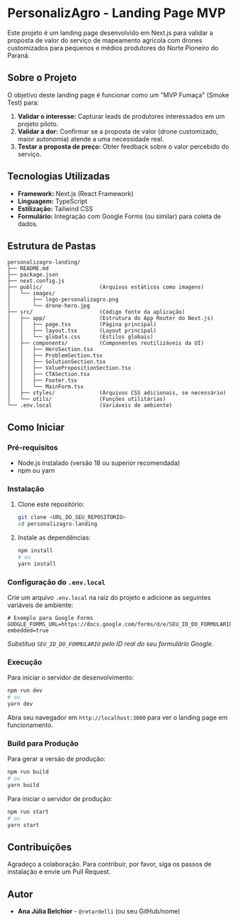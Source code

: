 # PersonalizAgro - Landing Page MVP

Este projeto é um landing page desenvolvido em Next.js para validar a proposta de valor do serviço de mapeamento agrícola com drones customizados para pequenos e médios produtores do Norte Pioneiro do Paraná.

## Sobre o Projeto

O objetivo deste landing page é funcionar como um "MVP Fumaça" (Smoke Test) para:

1.  **Validar o interesse:** Capturar leads de produtores interessados em um projeto piloto.
2.  **Validar a dor:** Confirmar se a proposta de valor (drone customizado, maior autonomia) atende a uma necessidade real.
3.  **Testar a proposta de preço:** Obter feedback sobre o valor percebido do serviço.

## Tecnologias Utilizadas

- **Framework:** Next.js (React Framework)
- **Linguagem:** TypeScript
- **Estilização:** Tailwind CSS
- **Formulário:** Integração com Google Forms (ou similar) para coleta de dados.

## Estrutura de Pastas

```
personalizagro-landing/
├── README.md
├── package.json
├── next.config.js
├── public/                  (Arquivos estáticos como imagens)
│   └── images/
│       ├── logo-personalizagro.png
│       └── drone-hero.jpg
├── src/                     (Código fonte da aplicação)
│   ├── app/                 (Estrutura do App Router do Next.js)
│   │   ├── page.tsx         (Página principal)
│   │   ├── layout.tsx       (Layout principal)
│   │   └── globals.css      (Estilos globais)
│   ├── components/          (Componentes reutilizáveis da UI)
│   │   ├── HeroSection.tsx
│   │   ├── ProblemSection.tsx
│   │   ├── SolutionSection.tsx
│   │   ├── ValuePropositionSection.tsx
│   │   ├── CTASection.tsx
│   │   ├── Footer.tsx
│   │   └── MainForm.tsx
│   ├── styles/              (Arquivos CSS adicionais, se necessário)
│   └── utils/               (Funções utilitárias)
└── .env.local               (Variáveis de ambiente)
```

## Como Iniciar

### Pré-requisitos

- Node.js instalado (versão 18 ou superior recomendada)
- npm ou yarn

### Instalação

1.  Clone este repositório:
    ```bash
    git clone <URL_DO_SEU_REPOSITORIO>
    cd personalizagro-landing
    ```
2.  Instale as dependências:
    ```bash
    npm install
    # ou
    yarn install
    ```

### Configuração do `.env.local`

Crie um arquivo `.env.local` na raiz do projeto e adicione as seguintes variáveis de ambiente:

```env
# Exemplo para Google Forms
GOOGLE_FORMS_URL=https://docs.google.com/forms/d/e/SEU_ID_DO_FORMULARIO/viewform?embedded=true
```

_Substitua `SEU_ID_DO_FORMULARIO` pelo ID real do seu formulário Google._

### Execução

Para iniciar o servidor de desenvolvimento:

```bash
npm run dev
# ou
yarn dev
```

Abra seu navegador em `http://localhost:3000` para ver o landing page em funcionamento.

### Build para Produção

Para gerar a versão de produção:

```bash
npm run build
# ou
yarn build
```

Para iniciar o servidor de produção:

```bash
npm run start
# ou
yarn start
```

## Contribuições

Agradeço a colaboração. Para contribuir, por favor, siga os passos de instalação e envie um Pull Request.

## Autor

- **Ana Júlia Belchior** - `@retardelli` (ou seu GitHub/nome)
